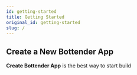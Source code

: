 ```yaml
---
id: getting-started
title: Getting Started
original_id: getting-started
slug: /
---
```


## Create a New Bottender App

**Create Bottender App** is the best way to start build